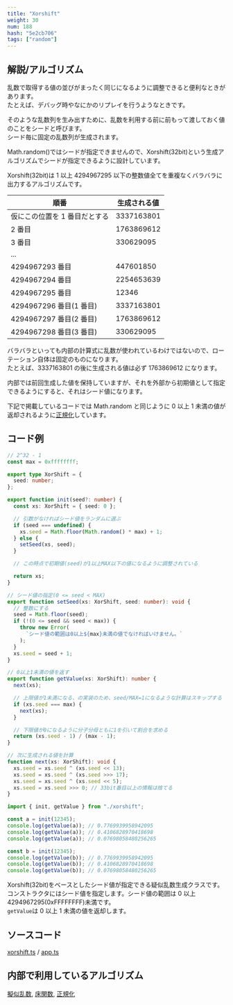 ```yaml
---
title: "Xorshift"
weight: 30
num: 188
hash: "5e2cb706"
tags: ["random"]
---
```


## 解説/アルゴリズム

乱数で取得する値の並びがまったく同じになるように調整できると便利なときがあります。  
たとえば、デバッグ時やなにかのリプレイを行うようなときです。

そのような乱数列を生み出すために、乱数を利用する前に前もって渡しておく値のことをシードと呼びます。  
シード毎に固定の乱数列が生成されます。

Math.random()ではシードが指定できませんので、Xorshift(32bit)という生成アルゴリズムでシードが指定できるように設計しています。

Xorshift(32bit)は 1 以上 4294967295 以下の整数値全てを重複なくバラバラに出力するアルゴリズムです。

| 順番                          | 生成される値 |
| ----------------------------- | ------------ |
| 仮にこの位置を 1 番目だとする | 3337163801   |
| 2 番目                        | 1763869612   |
| 3 番目                        | 330629095    |
| ...                           |              |
| 4294967293 番目               | 447601850    |
| 4294967294 番目               | 2254653639   |
| 4294967295 番目               | 12346        |
| 4294967296 番目(1 番目)       | 3337163801   |
| 4294967297 番目(2 番目)       | 1763869612   |
| 4294967298 番目(3 番目)       | 330629095    |

バラバラといっても内部の計算式に乱数が使われているわけではないので、ローテーション自体は固定のものになります。  
たとえば、3337163801 の後に生成される値は必ず 1763869612 になります。

内部では前回生成した値を保持していますが、それを外部から初期値として指定できるようにすると、それはシード値になります。

下記で掲載しているコードでは Math.random と同じように 0 以上 1 未満の値が返却されるように[正規化](/2c7dcb93)しています。

## コード例

```typescript
// 2^32 - 1
const max = 0xffffffff;

export type XorShift = {
  seed: number;
};

export function init(seed?: number) {
  const xs: XorShift = { seed: 0 };

  // 引数がなければシード値をランダムに選ぶ
  if (seed === undefined) {
    xs.seed = Math.floor(Math.random() * max) + 1;
  } else {
    setSeed(xs, seed);
  }

  // この時点で初期値(seed)が1以上MAX以下の値になるように調整されている

  return xs;
}

// シード値の指定(0 <= seed < MAX)
export function setSeed(xs: XorShift, seed: number): void {
  // 整数にする
  seed = Math.floor(seed);
  if (!(0 <= seed && seed < max)) {
    throw new Error(
      `シード値の範囲は0以上${max}未満の値でなければいけません。`
    );
  }
  xs.seed = seed + 1;
}

// 0以上1未満の値を返す
export function getValue(xs: XorShift): number {
  next(xs);

  // 上限値が1未満になる、の実装のため、seed/MAX=1になるような計算はスキップする
  if (xs.seed === max) {
    next(xs);
  }

  // 下限値が0になるように分子分母ともに1を引いて割合を求める
  return (xs.seed - 1) / (max - 1);
}

// 次に生成される値を計算
function next(xs: XorShift): void {
  xs.seed = xs.seed ^ (xs.seed << 13);
  xs.seed = xs.seed ^ (xs.seed >>> 17);
  xs.seed = xs.seed ^ (xs.seed << 5);
  xs.seed = xs.seed >>> 0; // 33bit番目以上の情報は捨てる
}
```

```typescript
import { init, getValue } from "./xorshift";

const a = init(12345);
console.log(getValue(a)); // 0.7769939958942095
console.log(getValue(a)); // 0.4106828970418698
console.log(getValue(a)); // 0.07698058480256265

const b = init(12345);
console.log(getValue(b)); // 0.7769939958942095
console.log(getValue(b)); // 0.4106828970418698
console.log(getValue(b)); // 0.07698058480256265
```

Xorshift(32bit)をベースとしたシード値が指定できる疑似乱数生成クラスです。  
コンストラクタにはシード値を指定します。シード値の範囲は 0 以上 4294967295(0xFFFFFFFF)未満です。  
`getValue`は 0 以上 1 未満の値を返却します。

## ソースコード

[xorshift.ts](./static/code/5e2cb706/xorshift.ts) / [app.ts](./static/code/5e2cb706/app.ts)

## 内部で利用しているアルゴリズム

[擬似乱数](/e14deb99), [床関数](/0fd2eac9), [正規化](/2c7dcb93)
